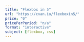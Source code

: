 ```yaml
---
title: "Flexbox in 5"
url: "https://cvan.io/flexboxin5/"
price: "0"
pricePerPeriod: "n/a"
format: "interactive"
subject: [flexbox, css]
---
```


